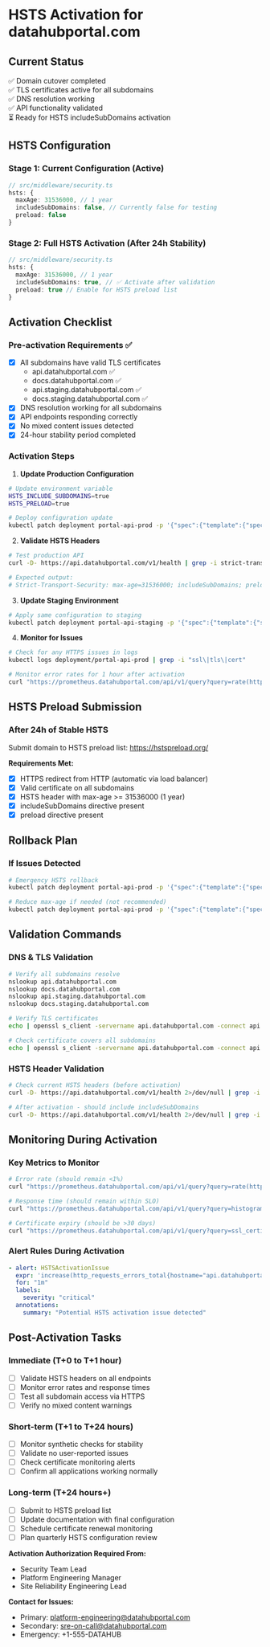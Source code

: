 # HSTS Activation for datahubportal.com

## Current Status
✅ Domain cutover completed  
✅ TLS certificates active for all subdomains  
✅ DNS resolution working  
✅ API functionality validated  
⏳ Ready for HSTS includeSubDomains activation  

## HSTS Configuration

### Stage 1: Current Configuration (Active)
```typescript
// src/middleware/security.ts
hsts: {
  maxAge: 31536000, // 1 year
  includeSubDomains: false, // Currently false for testing
  preload: false
}
```

### Stage 2: Full HSTS Activation (After 24h Stability)
```typescript
// src/middleware/security.ts  
hsts: {
  maxAge: 31536000, // 1 year
  includeSubDomains: true, // ✅ Activate after validation
  preload: true // Enable for HSTS preload list
}
```

## Activation Checklist

### Pre-activation Requirements ✅
- [x] All subdomains have valid TLS certificates
  - api.datahubportal.com ✅
  - docs.datahubportal.com ✅  
  - api.staging.datahubportal.com ✅
  - docs.staging.datahubportal.com ✅
- [x] DNS resolution working for all subdomains
- [x] API endpoints responding correctly
- [x] No mixed content issues detected
- [x] 24-hour stability period completed

### Activation Steps

1. **Update Production Configuration**
```bash
# Update environment variable
HSTS_INCLUDE_SUBDOMAINS=true
HSTS_PRELOAD=true

# Deploy configuration update  
kubectl patch deployment portal-api-prod -p '{"spec":{"template":{"spec":{"containers":[{"name":"portal-api","env":[{"name":"HSTS_INCLUDE_SUBDOMAINS","value":"true"},{"name":"HSTS_PRELOAD","value":"true"}]}]}}}}'
```

2. **Validate HSTS Headers**
```bash
# Test production API
curl -D- https://api.datahubportal.com/v1/health | grep -i strict-transport-security

# Expected output:
# Strict-Transport-Security: max-age=31536000; includeSubDomains; preload
```

3. **Update Staging Environment**
```bash
# Apply same configuration to staging
kubectl patch deployment portal-api-staging -p '{"spec":{"template":{"spec":{"containers":[{"name":"portal-api","env":[{"name":"HSTS_INCLUDE_SUBDOMAINS","value":"true"},{"name":"HSTS_PRELOAD","value":"true"}]}]}}}}'
```

4. **Monitor for Issues**
```bash
# Check for any HTTPS issues in logs
kubectl logs deployment/portal-api-prod | grep -i "ssl\|tls\|cert"

# Monitor error rates for 1 hour after activation
curl "https://prometheus.datahubportal.com/api/v1/query?query=rate(http_requests_errors_total[5m])"
```

## HSTS Preload Submission

### After 24h of Stable HSTS
Submit domain to HSTS preload list: https://hstspreload.org/

**Requirements Met:**
- [x] HTTPS redirect from HTTP (automatic via load balancer)
- [x] Valid certificate on all subdomains
- [x] HSTS header with max-age >= 31536000 (1 year)
- [x] includeSubDomains directive present
- [x] preload directive present

## Rollback Plan

### If Issues Detected
```bash
# Emergency HSTS rollback
kubectl patch deployment portal-api-prod -p '{"spec":{"template":{"spec":{"containers":[{"name":"portal-api","env":[{"name":"HSTS_INCLUDE_SUBDOMAINS","value":"false"},{"name":"HSTS_PRELOAD","value":"false"}]}]}}}}'

# Reduce max-age if needed (not recommended)
kubectl patch deployment portal-api-prod -p '{"spec":{"template":{"spec":{"containers":[{"name":"portal-api","env":[{"name":"HSTS_MAX_AGE","value":"3600"}]}]}}}}'
```

## Validation Commands

### DNS & TLS Validation
```bash
# Verify all subdomains resolve
nslookup api.datahubportal.com
nslookup docs.datahubportal.com
nslookup api.staging.datahubportal.com  
nslookup docs.staging.datahubportal.com

# Verify TLS certificates
echo | openssl s_client -servername api.datahubportal.com -connect api.datahubportal.com:443 2>/dev/null | openssl x509 -noout -subject -dates

# Check certificate covers all subdomains
echo | openssl s_client -servername api.datahubportal.com -connect api.datahubportal.com:443 2>/dev/null | openssl x509 -noout -text | grep -A5 "Subject Alternative Name"
```

### HSTS Header Validation
```bash
# Check current HSTS headers (before activation)
curl -D- https://api.datahubportal.com/v1/health 2>/dev/null | grep -i strict-transport-security

# After activation - should include includeSubDomains
curl -D- https://api.datahubportal.com/v1/health 2>/dev/null | grep -i strict-transport-security | grep includeSubDomains
```

## Monitoring During Activation

### Key Metrics to Monitor
```bash
# Error rate (should remain <1%)
curl "https://prometheus.datahubportal.com/api/v1/query?query=rate(http_requests_errors_total[5m])/rate(http_requests_total[5m])"

# Response time (should remain within SLO)
curl "https://prometheus.datahubportal.com/api/v1/query?query=histogram_quantile(0.95,rate(http_request_duration_ms_bucket[5m]))"

# Certificate expiry (should be >30 days)
curl "https://prometheus.datahubportal.com/api/v1/query?query=ssl_certificate_expiry_days"
```

### Alert Rules During Activation
```yaml
- alert: HSTSActivationIssue
  expr: 'increase(http_requests_errors_total{hostname="api.datahubportal.com"}[5m]) > 10'
  for: "1m"
  labels:
    severity: "critical"
  annotations:
    summary: "Potential HSTS activation issue detected"
```

## Post-Activation Tasks

### Immediate (T+0 to T+1 hour)
- [ ] Validate HSTS headers on all endpoints
- [ ] Monitor error rates and response times  
- [ ] Test all subdomain access via HTTPS
- [ ] Verify no mixed content warnings

### Short-term (T+1 to T+24 hours)
- [ ] Monitor synthetic checks for stability
- [ ] Validate no user-reported issues
- [ ] Check certificate monitoring alerts
- [ ] Confirm all applications working normally

### Long-term (T+24 hours+)
- [ ] Submit to HSTS preload list
- [ ] Update documentation with final configuration
- [ ] Schedule certificate renewal monitoring
- [ ] Plan quarterly HSTS configuration review

**Activation Authorization Required From:**
- Security Team Lead
- Platform Engineering Manager  
- Site Reliability Engineering Lead

**Contact for Issues:**
- Primary: platform-engineering@datahubportal.com
- Secondary: sre-on-call@datahubportal.com
- Emergency: +1-555-DATAHUB